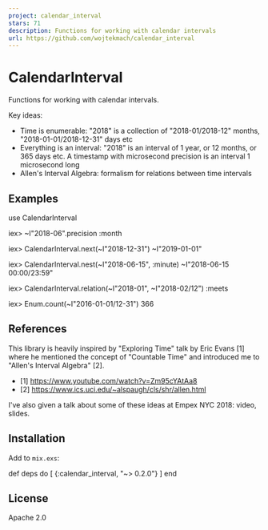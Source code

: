 ```yaml
---
project: calendar_interval
stars: 71
description: Functions for working with calendar intervals
url: https://github.com/wojtekmach/calendar_interval
---
```


CalendarInterval
================

Functions for working with calendar intervals.

Key ideas:

-   Time is enumerable: "2018" is a collection of "2018-01/2018-12" months, "2018-01-01/2018-12-31" days etc
-   Everything is an interval: "2018" is an interval of 1 year, or 12 months, or 365 days etc. A timestamp with microsecond precision is an interval 1 microsecond long
-   Allen's Interval Algebra: formalism for relations between time intervals

Examples
--------

use CalendarInterval

iex\> ~I"2018-06".precision
:month

iex\> CalendarInterval.next(~I"2018-12-31")
~I"2019-01-01"

iex\> CalendarInterval.nest(~I"2018-06-15", :minute)
~I"2018-06-15 00:00/23:59"

iex\> CalendarInterval.relation(~I"2018-01", ~I"2018-02/12")
:meets

iex\> Enum.count(~I"2016-01-01/12-31")
366

References
----------

This library is heavily inspired by "Exploring Time" talk by Eric Evans \[1\] where he mentioned the concept of "Countable Time" and introduced me to "Allen's Interval Algebra" \[2\].

-   \[1\] https://www.youtube.com/watch?v=Zm95cYAtAa8
-   \[2\] https://www.ics.uci.edu/~alspaugh/cls/shr/allen.html

I've also given a talk about some of these ideas at Empex NYC 2018: video, slides.

Installation
------------

Add to `mix.exs`:

def deps do
  \[
    {:calendar\_interval, "~> 0.2.0"}
  \]
end

License
-------

Apache 2.0
